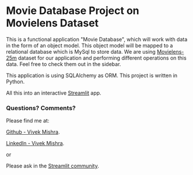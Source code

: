 # Movie Database Project on Movielens Dataset

This is a functional application "Movie Database", which will work with data in the form of an object model. This object model will be mapped to a relational database which is MySql to store data. We are using [Movielens-25m](https://grouplens.org/datasets/movielens/25m/) dataset for our application and performing different operations on this data. Feel free to check them out in the sidebar.

This application is using SQLAlchemy as ORM.
This project is written in Python.

All this into an interactive [Streamlit](https://streamlit.io) app.

### Questions? Comments?

Please find me at: 

[Github - Vivek Mishra](https://github.com/vk18mishra).

[LinkedIn - Vivek Mishra](https://linkedin.com/in/vivek-mishra-12081997).

or

Please ask in the [Streamlit community](https://discuss.streamlit.io).
